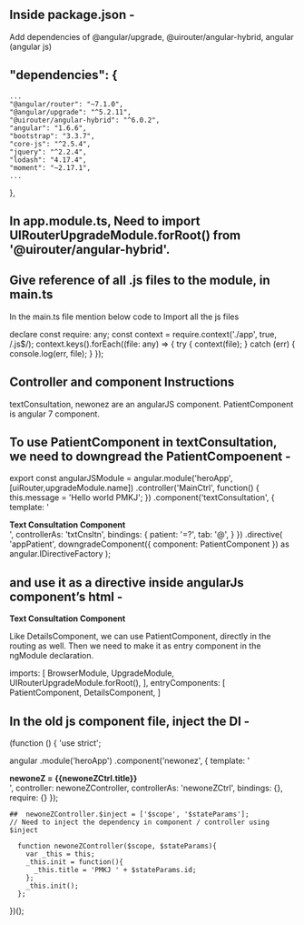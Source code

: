 ## Inside package.json -
 Add dependencies of @angular/upgrade, @uirouter/angular-hybrid, angular (angular js)

 ## "dependencies": {
    ...
    "@angular/router": "~7.1.0",
    "@angular/upgrade": "^5.2.11",
    "@uirouter/angular-hybrid": "^6.0.2",
    "angular": "1.6.6",
    "bootstrap": "3.3.7",
    "core-js": "^2.5.4",
    "jquery": "^2.2.4",
    "lodash": "4.17.4",
    "moment": "~2.17.1",
    ...
  },

## In app.module.ts, Need to import UIRouterUpgradeModule.forRoot() from '@uirouter/angular-hybrid'.

## Give reference of all .js files to the module, in main.ts

In the main.ts file mention below code to Import all the js files

declare const require: any;
const context = require.context('./app', true, /\.js$/);
context.keys().forEach((file: any) => {
    try {
        context(file);
    } catch (err) {
        console.log(err, file);
    }
});


## Controller and component Instructions

textConsultation, newonez are an angularJS component.
PatientComponent is angular 7 component.

## To use PatientComponent in textConsultation, we need to downgread the PatientCompoenent -

export const angularJSModule = angular.module('heroApp', [uiRouter,upgradeModule.name])
.controller('MainCtrl', function() {
  this.message = 'Hello world PMKJ';
})
.component('textConsultation', {
  template: '<div><newonez></newonez><b>Text Consultation Component</b><app-patient></app-patient></div>',
  controllerAs: 'txtCnsltn',
  bindings: {
    patient: '=?',
    tab: '@',
  }
})
.directive(
  'appPatient',
  downgradeComponent({ component: PatientComponent }) as angular.IDirectiveFactory
);

## and use it as a directive inside angularJs component’s html -
<div><b>Text Consultation Component</b><app-patient></app-patient></div>



Like DetailsComponent, we can use  PatientComponent, directly in the routing as well. Then we need to make it as entry component in the ngModule declaration.


imports: [
    BrowserModule,
    UpgradeModule,
    UIRouterUpgradeModule.forRoot(),
  ],
entryComponents: [
PatientComponent,
DetailsComponent,
]




## In the old js component file, inject the DI -

(function () {
  'use strict';

  angular
      .module('heroApp')
      .component('newonez', {
          template: '<div><b>newoneZ = {{newoneZCtrl.title}}</b></div>',
          controller: newoneZController,
          controllerAs: 'newoneZCtrl',
          bindings: {},
          require: {}
      });


    ##  newoneZController.$inject = ['$scope', '$stateParams'];
    // Need to inject the dependency in component / controller using $inject

      function newoneZController($scope, $stateParams){
        var _this = this;
        _this.init = function(){
          _this.title = 'PMKJ ' + $stateParams.id;
        };
        _this.init();
      };

})();
